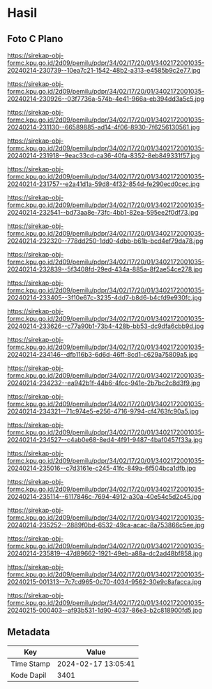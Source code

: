 # Hasil

## Foto C Plano

https://sirekap-obj-formc.kpu.go.id/2d09/pemilu/pdpr/34/02/17/20/01/3402172001035-20240214-230739--10ea7c21-1542-48b2-a313-e4585b9c2e77.jpg

https://sirekap-obj-formc.kpu.go.id/2d09/pemilu/pdpr/34/02/17/20/01/3402172001035-20240214-230926--03f7736a-574b-4e41-966a-eb394dd3a5c5.jpg

https://sirekap-obj-formc.kpu.go.id/2d09/pemilu/pdpr/34/02/17/20/01/3402172001035-20240214-231130--66589885-ad14-4f06-8930-7f6256130561.jpg

https://sirekap-obj-formc.kpu.go.id/2d09/pemilu/pdpr/34/02/17/20/01/3402172001035-20240214-231918--9eac33cd-ca36-40fa-8352-8eb849331f57.jpg

https://sirekap-obj-formc.kpu.go.id/2d09/pemilu/pdpr/34/02/17/20/01/3402172001035-20240214-231757--e2a41d1a-59d8-4f32-854d-fe290ecd0cec.jpg

https://sirekap-obj-formc.kpu.go.id/2d09/pemilu/pdpr/34/02/17/20/01/3402172001035-20240214-232541--bd73aa8e-73fc-4bb1-82ea-595ee2f0df73.jpg

https://sirekap-obj-formc.kpu.go.id/2d09/pemilu/pdpr/34/02/17/20/01/3402172001035-20240214-232320--778dd250-1dd0-4dbb-b61b-bcd4ef79da78.jpg

https://sirekap-obj-formc.kpu.go.id/2d09/pemilu/pdpr/34/02/17/20/01/3402172001035-20240214-232839--5f3408fd-29ed-434a-885a-8f2ae54ce278.jpg

https://sirekap-obj-formc.kpu.go.id/2d09/pemilu/pdpr/34/02/17/20/01/3402172001035-20240214-233405--3f10e67c-3235-4dd7-b8d6-b4cfd9e930fc.jpg

https://sirekap-obj-formc.kpu.go.id/2d09/pemilu/pdpr/34/02/17/20/01/3402172001035-20240214-233626--c77a90b1-73b4-428b-bb53-dc9dfa6cbb9d.jpg

https://sirekap-obj-formc.kpu.go.id/2d09/pemilu/pdpr/34/02/17/20/01/3402172001035-20240214-234146--dfb116b3-6d6d-46ff-8cd1-c629a75809a5.jpg

https://sirekap-obj-formc.kpu.go.id/2d09/pemilu/pdpr/34/02/17/20/01/3402172001035-20240214-234232--ea942b1f-44b6-4fcc-941e-2b7bc2c8d3f9.jpg

https://sirekap-obj-formc.kpu.go.id/2d09/pemilu/pdpr/34/02/17/20/01/3402172001035-20240214-234321--71c974e5-e256-4716-9794-cf4763fc90a5.jpg

https://sirekap-obj-formc.kpu.go.id/2d09/pemilu/pdpr/34/02/17/20/01/3402172001035-20240214-234527--c4ab0e68-8ed4-4f91-9487-4baf0457f33a.jpg

https://sirekap-obj-formc.kpu.go.id/2d09/pemilu/pdpr/34/02/17/20/01/3402172001035-20240214-235016--c7d3161e-c245-41fc-849a-6f504bca1dfb.jpg

https://sirekap-obj-formc.kpu.go.id/2d09/pemilu/pdpr/34/02/17/20/01/3402172001035-20240214-235114--6117846c-7694-4912-a30a-40e54c5d2c45.jpg

https://sirekap-obj-formc.kpu.go.id/2d09/pemilu/pdpr/34/02/17/20/01/3402172001035-20240214-235252--2889f0bd-6532-49ca-acac-8a753866c5ee.jpg

https://sirekap-obj-formc.kpu.go.id/2d09/pemilu/pdpr/34/02/17/20/01/3402172001035-20240214-235819--47d89662-1921-49eb-a88a-dc2ad48bf858.jpg

https://sirekap-obj-formc.kpu.go.id/2d09/pemilu/pdpr/34/02/17/20/01/3402172001035-20240215-001313--7c7cd965-0c70-4034-9562-30e9c8afacca.jpg

https://sirekap-obj-formc.kpu.go.id/2d09/pemilu/pdpr/34/02/17/20/01/3402172001035-20240215-000403--af93b531-1d90-4037-86e3-b2c818900fd5.jpg


## Metadata

| Key        | Value               |
| ---------- | ------------------- |
| Time Stamp | 2024-02-17 13:05:41 |
| Kode Dapil | 3401                |



